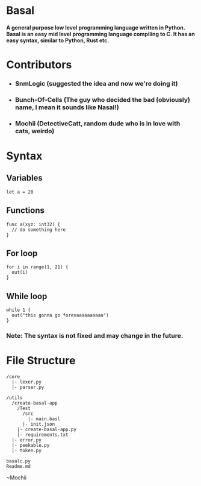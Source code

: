 # Basal

#### A general purpose low level programming language written in Python. Basal is an easy mid level programming language compiling to C. It has an easy syntax, similar to Python, Rust etc.

# Contributors

- ### SnmLogic (suggested the idea and now we're doing it)
- ### Bunch-Of-Cells (The guy who decided the bad (obviously) name, I mean it sounds like Nasal!)
- ### Mochii (DetectiveCatt, random dude who is in love with cats, weirdo)

# Syntax

## Variables

```
let a = 20
```

## Functions

```
func a(xyz: int32) {
  // do something here
}
```

## For loop

```
for i in range(1, 21) {
  out(i)
}
```

## While loop

```
while 1 {
  out("this gonna go forevaaaaaaaaaa")
}
```

### Note: The syntax is not fixed and may change in the future.

# File Structure
```
/core
  |- lexer.py
  |- parser.py
  
/utils
  /create-basal-app
    /Test
      /src
        |- main.basl
      |- init.json
    |- create-basal-app.py
    |- requirements.txt
  |- error.py
  |- peekable.py
  |- token.py

basalc.py
Readme.md
```
~Mochii
